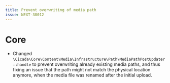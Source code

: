 ```yaml
---
title: Prevent overwriting of media path
issue: NEXT-38012
---
```

# Core
* Changed `\Cicada\Core\Content\Media\Infrastructure\Path\MediaPathPostUpdater::handle` to prevent overwriting already existing media paths, and thus fixing an issue that the path might not match the physical location anymore, when the media file was renamed after the initial upload.
